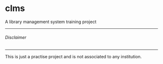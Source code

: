 # clms
A library management system training project
___
###### Disclaimer
___
This is just a practise project and is not associated to any institution.
